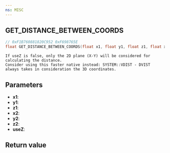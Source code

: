 ```yaml
---
ns: MISC
---
```

## GET_DISTANCE_BETWEEN_COORDS

```c
// 0xF1B760881820C952 0xF698765E
float GET_DISTANCE_BETWEEN_COORDS(float x1, float y1, float z1, float x2, float y2, float z2, BOOL useZ);
```

```
If useZ is false, only the 2D plane (X-Y) will be considered for calculating the distance.  
Consider using this faster native instead: SYSTEM::VDIST - DVIST always takes in consideration the 3D coordinates.  
```

## Parameters
* **x1**: 
* **y1**: 
* **z1**: 
* **x2**: 
* **y2**: 
* **z2**: 
* **useZ**: 

## Return value
